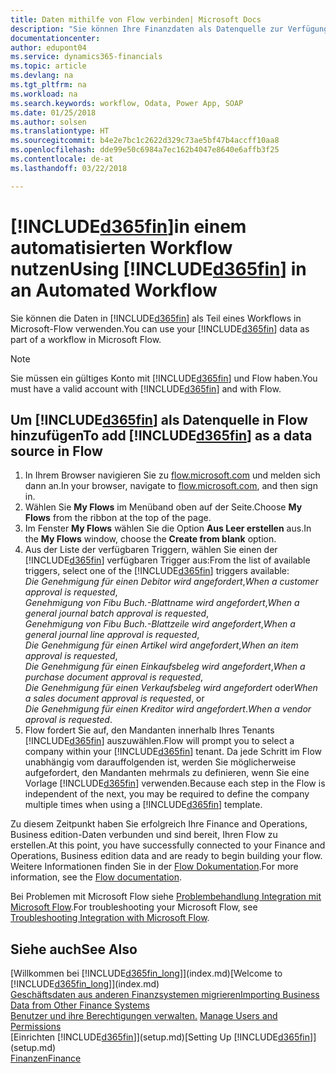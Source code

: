 ```yaml
---
title: Daten mithilfe von Flow verbinden| Microsoft Docs
description: "Sie können Ihre Finanzdaten als Datenquelle zur Verfügung stellen und eine OData-URL Ihrer Webdienste festlegen, um eine Geschäfts-App mithilfe einem automatisierten Workflow erstellen."
documentationcenter: 
author: edupont04
ms.service: dynamics365-financials
ms.topic: article
ms.devlang: na
ms.tgt_pltfrm: na
ms.workload: na
ms.search.keywords: workflow, Odata, Power App, SOAP
ms.date: 01/25/2018
ms.author: solsen
ms.translationtype: HT
ms.sourcegitcommit: b4e2e7bc1c2622d329c73ae5bf47b4accff10aa8
ms.openlocfilehash: dde99e50c6984a7ec162b4047e8640e6affb3f25
ms.contentlocale: de-at
ms.lasthandoff: 03/22/2018

---
```

# <a name="using-included365finincludesd365finmdmd-in-an-automated-workflow"></a><span data-ttu-id="6a3bb-103">[!INCLUDE[d365fin](includes/d365fin_md.md)]in einem automatisierten Workflow nutzen</span><span class="sxs-lookup"><span data-stu-id="6a3bb-103">Using [!INCLUDE[d365fin](includes/d365fin_md.md)] in an Automated Workflow</span></span>
<span data-ttu-id="6a3bb-104">Sie können die Daten in [!INCLUDE[d365fin](includes/d365fin_md.md)] als Teil eines Workflows in Microsoft-Flow verwenden.</span><span class="sxs-lookup"><span data-stu-id="6a3bb-104">You can use your [!INCLUDE[d365fin](includes/d365fin_md.md)] data as part of a workflow in Microsoft Flow.</span></span>  

> [!NOTE]  
>   <span data-ttu-id="6a3bb-105">Sie müssen ein gültiges Konto mit [!INCLUDE[d365fin](includes/d365fin_md.md)] und Flow haben.</span><span class="sxs-lookup"><span data-stu-id="6a3bb-105">You must have a valid account with [!INCLUDE[d365fin](includes/d365fin_md.md)] and with Flow.</span></span>  

## <a name="to-add-included365finincludesd365finmdmd-as-a-data-source-in-flow"></a><span data-ttu-id="6a3bb-106">Um [!INCLUDE[d365fin](includes/d365fin_md.md)] als Datenquelle in Flow hinzufügen</span><span class="sxs-lookup"><span data-stu-id="6a3bb-106">To add [!INCLUDE[d365fin](includes/d365fin_md.md)] as a data source in Flow</span></span>
1. <span data-ttu-id="6a3bb-107">In Ihrem Browser navigieren Sie zu [flow.microsoft.com](https://flow.microsoft.com/en-us/) und melden sich dann an.</span><span class="sxs-lookup"><span data-stu-id="6a3bb-107">In your browser, navigate to [flow.microsoft.com](https://flow.microsoft.com/en-us/), and then sign in.</span></span>
2. <span data-ttu-id="6a3bb-108">Wählen Sie **My Flows** im Menüband oben auf der Seite.</span><span class="sxs-lookup"><span data-stu-id="6a3bb-108">Choose **My Flows** from the ribbon at the top of the page.</span></span>
3. <span data-ttu-id="6a3bb-109">Im Fenster **My Flows** wählen Sie die Option **Aus Leer erstellen** aus.</span><span class="sxs-lookup"><span data-stu-id="6a3bb-109">In the **My Flows** window, choose the **Create from blank** option.</span></span>
4. <span data-ttu-id="6a3bb-110">Aus der Liste der verfügbaren Triggern, wählen Sie einen der [!INCLUDE[d365fin](includes/d365fin_md.md)] verfügbaren Trigger aus:</span><span class="sxs-lookup"><span data-stu-id="6a3bb-110">From the list of available triggers, select one of the [!INCLUDE[d365fin](includes/d365fin_md.md)] triggers available:</span></span>  
    <span data-ttu-id="6a3bb-111">*Die Genehmigung für einen Debitor wird angefordert*,</span><span class="sxs-lookup"><span data-stu-id="6a3bb-111">*When a customer approval is requested*,</span></span>  
    <span data-ttu-id="6a3bb-112">*Genehmigung von Fibu Buch.-Blattname wird angefordert*,</span><span class="sxs-lookup"><span data-stu-id="6a3bb-112">*When a general journal batch approval is requested*,</span></span>  
    <span data-ttu-id="6a3bb-113">*Genehmigung von Fibu Buch.-Blattzeile wird angefordert*,</span><span class="sxs-lookup"><span data-stu-id="6a3bb-113">*When a general journal line approval is requested*,</span></span>  
    <span data-ttu-id="6a3bb-114">*Die Genehmigung für einen Artikel wird angefordert*,</span><span class="sxs-lookup"><span data-stu-id="6a3bb-114">*When an item approval is requested*,</span></span>  
    <span data-ttu-id="6a3bb-115">*Die Genehmigung für einen Einkaufsbeleg wird angefordert*,</span><span class="sxs-lookup"><span data-stu-id="6a3bb-115">*When a purchase document approval is requested*,</span></span>  
    <span data-ttu-id="6a3bb-116">*Die Genehmigung für einen Verkaufsbeleg wird angefordert* oder</span><span class="sxs-lookup"><span data-stu-id="6a3bb-116">*When a sales document approval is requested*, or</span></span>  
    <span data-ttu-id="6a3bb-117">*Die Genehmigung für einen Kreditor wird angefordert*.</span><span class="sxs-lookup"><span data-stu-id="6a3bb-117">*When a vendor aproval is requested*.</span></span>
5. <span data-ttu-id="6a3bb-118">Flow fordert Sie auf, den Mandanten innerhalb Ihres Tenants [!INCLUDE[d365fin](includes/d365fin_md.md)] auszuwählen.</span><span class="sxs-lookup"><span data-stu-id="6a3bb-118">Flow will prompt you to select a company within your [!INCLUDE[d365fin](includes/d365fin_md.md)] tenant.</span></span> <span data-ttu-id="6a3bb-119">Da jede Schritt im Flow unabhängig vom darauffolgenden ist, werden Sie möglicherweise aufgefordert, den Mandanten mehrmals zu definieren, wenn Sie eine Vorlage [!INCLUDE[d365fin](includes/d365fin_md.md)] verwenden.</span><span class="sxs-lookup"><span data-stu-id="6a3bb-119">Because each step in the Flow is independent of the next, you may be required to define the company multiple times when using a [!INCLUDE[d365fin](includes/d365fin_md.md)] template.</span></span>

<span data-ttu-id="6a3bb-120">Zu diesem Zeitpunkt haben Sie erfolgreich Ihre Finance and Operations, Business edition-Daten verbunden und sind bereit, Ihren Flow zu erstellen.</span><span class="sxs-lookup"><span data-stu-id="6a3bb-120">At this point, you have successfully connected to your Finance and Operations, Business edition data and are ready to begin building your flow.</span></span> <span data-ttu-id="6a3bb-121">Weitere Informationen finden Sie in der [Flow Dokumentation](https://flow.microsoft.com/documentation/getting-started/).</span><span class="sxs-lookup"><span data-stu-id="6a3bb-121">For more information, see the [Flow documentation](https://flow.microsoft.com/documentation/getting-started/).</span></span>

<span data-ttu-id="6a3bb-122">Bei Problemen mit Microsoft Flow siehe [Problembehandlung Integration mit Microsoft Flow](across-troubleshooting-how-use-financials-data-source-flow.md).</span><span class="sxs-lookup"><span data-stu-id="6a3bb-122">For troubleshooting your Microsoft Flow, see [Troubleshooting Integration with Microsoft Flow](across-troubleshooting-how-use-financials-data-source-flow.md).</span></span>

## <a name="see-also"></a><span data-ttu-id="6a3bb-123">Siehe auch</span><span class="sxs-lookup"><span data-stu-id="6a3bb-123">See Also</span></span>
<span data-ttu-id="6a3bb-124">[Willkommen bei [!INCLUDE[d365fin_long](includes/d365fin_long_md.md)]](index.md)</span><span class="sxs-lookup"><span data-stu-id="6a3bb-124">[Welcome to [!INCLUDE[d365fin_long](includes/d365fin_long_md.md)]](index.md)</span></span>  
[<span data-ttu-id="6a3bb-125">Geschäftsdaten aus anderen Finanzsystemen migrieren</span><span class="sxs-lookup"><span data-stu-id="6a3bb-125">Importing Business Data from Other Finance Systems</span></span>](upload-data.md)  
<span data-ttu-id="6a3bb-126">[Benutzer und ihre Berechtigungen verwalten.](ui-how-users-permissions.md)  </span><span class="sxs-lookup"><span data-stu-id="6a3bb-126">[Manage Users and Permissions](ui-how-users-permissions.md)  </span></span>  
<span data-ttu-id="6a3bb-127">[Einrichten [!INCLUDE[d365fin](includes/d365fin_md.md)]](setup.md)</span><span class="sxs-lookup"><span data-stu-id="6a3bb-127">[Setting Up [!INCLUDE[d365fin](includes/d365fin_md.md)]](setup.md)</span></span>  
[<span data-ttu-id="6a3bb-128">Finanzen</span><span class="sxs-lookup"><span data-stu-id="6a3bb-128">Finance</span></span>](finance.md)  

